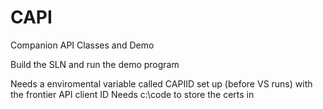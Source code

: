 # CAPI
Companion API Classes and Demo

Build the SLN and run the demo program

Needs a enviromental variable called CAPIID set up (before VS runs) with the frontier API client ID
Needs c:\code to store the certs in


